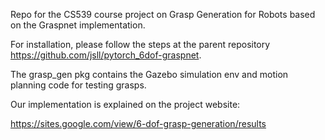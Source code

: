 Repo for the CS539 course project on Grasp Generation for Robots based on the Graspnet implementation.


For installation, please follow the steps at the parent repository https://github.com/jsll/pytorch_6dof-graspnet.

The grasp_gen pkg contains the Gazebo simulation env and motion planning code for testing grasps.

Our implementation is explained on the project website: 

https://sites.google.com/view/6-dof-grasp-generation/results
